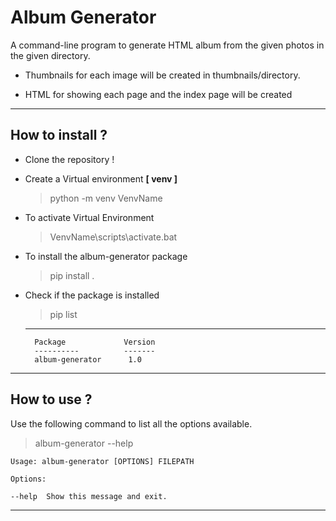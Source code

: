 # Album Generator

A command-line program to generate HTML album from the given photos in the given directory.

- Thumbnails for each image will be created in thumbnails/directory.

- HTML for showing each page and the index page will be created

___
## How to install ?

- Clone the repository !
- Create a Virtual environment **[ venv ]**
  
  > python -m venv VenvName
  
- To activate Virtual Environment

  > VenvName\scripts\activate.bat
  
- To install the album-generator package

  > pip install . 
  
- Check if the package is installed 

  >pip list
  ---
        Package             Version
        ----------          -------
        album-generator      1.0

---
## How to use ?
Use the following command to list all the options available.

> album-generator --help

    Usage: album-generator [OPTIONS] FILEPATH

    Options:

    --help  Show this message and exit.
---